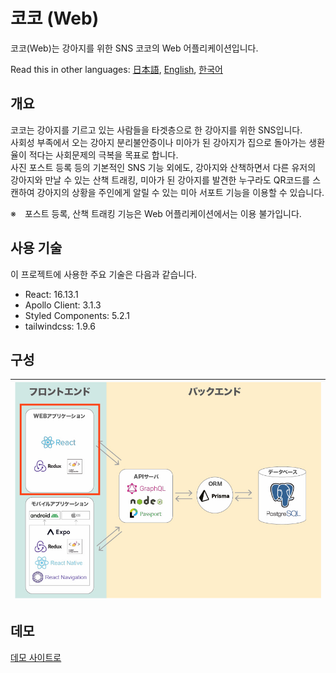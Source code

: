 # 코코 (Web)

코코(Web)는 강아지를 위한 SNS 코코의 Web 어플리케이션입니다.

Read this in other languages: [日本語](./README.md), [English](./README.en.md), [한국어](./README.ko.md)

## 개요

코코는 강아지를 기르고 있는 사람들을 타겟층으로 한 강아지를 위한 SNS입니다.\
사회성 부족에서 오는 강아지 분리불안증이나 미아가 된 강아지가 집으로 돌아가는 생환율이 적다는 사회문제의 극복을 목표로 합니다.\
사진 포스트 등록 등의 기본적인 SNS 기능 외에도, 강아지와 산책하면서 다른 유저의 강아지와 만날 수 있는 산책 트래킹, 미아가 된 강아지를 발견한 누구라도 QR코드를 스캔하여 강아지의 상황을 주인에게 알릴 수 있는 미아 서포트 기능을 이용할 수 있습니다.

※　포스트 등록, 산책 트래킹 기능은 Web 어플리케이션에서는 이용 불가입니다.

## 사용 기술

이 프로젝트에 사용한 주요 기술은 다음과 같습니다.

- React: 16.13.1
- Apollo Client: 3.1.3
- Styled Components: 5.2.1
- tailwindcss: 1.9.6

## 구성

| <img src="./frontend.jpg" alt="drawing" width="600"/> |
| :---------------------------------------------------: |

## 데모

<a href="https://www.cocofordogs.com">데모 사이트로</a>

